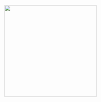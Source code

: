 <h5 align="center">
<a href="https://rentry.co/sit"><img src="https://github.com/user-attachments/assets/9e959500-521d-4183-b066-3aab4685e9d3" width="300" height="auto"></img></a>

</h5>

